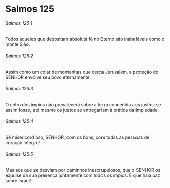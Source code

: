 # Salmos 125

###### Salmos 125:1

Todos aqueles que depositam absoluta fé no Eterno são inabaláveis como o monte Sião.

###### Salmos 125:2

Assim como um colar de montanhas que cerca Jerusalém, a proteção do SENHOR envolve seu povo eternamente.

###### Salmos 125:3

O cetro dos ímpios não prevalecerá sobre a terra concedida aos justos; se assim fosse, até mesmo os justos se entregariam à prática da impiedade.

###### Salmos 125:4

Sê misericordioso, SENHOR, com os bons, com todas as pessoas de coração íntegro!

###### Salmos 125:5

Mas aos que se desviam por caminhos inescrupulosos, que o SENHOR os expulse da sua presença juntamente com todos os ímpios. E que haja paz sobre Israel!


